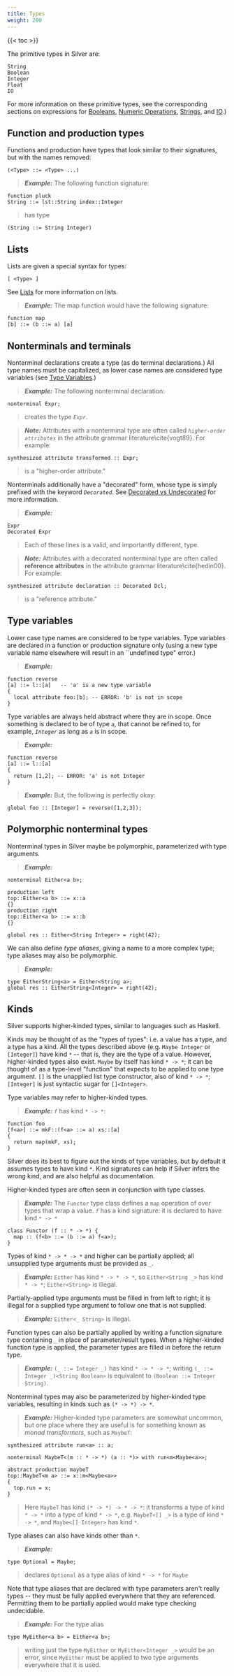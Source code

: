 ```yaml
---
title: Types
weight: 200
---
```


{{< toc >}}

The primitive types in Silver are:

```
String
Boolean
Integer
Float
IO
```

For more information on these primitive types, see the corresponding sections on expressions for [Booleans](/silver/ref/expr/booleans/), [Numeric Operations](/silver/ref/expr/numeric/), [Strings](/silver/lib/string/), and [IO](/silver/lib/io/).)

## Function and production types

Functions and production have types that look similar to their signatures, but with
the names removed:

```
(<Type> ::= <Type> ...)
```

> _**Example:**_ The following function signature:
```
function pluck
String ::= lst::String index::Integer
```
> has type
```
(String ::= String Integer)
```


## Lists

Lists are given a special syntax for types:

```
[ <Type> ]
```

See [Lists](/silver/lib/list/) for more information on lists.

> _**Example:**_ The map function would have the following signature:
```
function map
[b] ::= (b ::= a) [a]
```


## Nonterminals and terminals

Nonterminal declarations create a type (as do terminal declarations.) All type
names must be capitalized, as lower case names are considered type variables
(see [Type Variables](#type-variables).)

> _**Example:**_ The following nonterminal declaration:
```
nonterminal Expr;
```
> creates the type _`Expr`_.

> _**Note:**_ Attributes with a nonterminal type are often called _`higher-order attributes`_ in the attribute grammar literature\cite{vogt89}.  For example:
```
synthesized attribute transformed :: Expr;
```
> is a "higher-order attribute."


Nonterminals additionally have a "decorated" form, whose type is simply prefixed
with the keyword _`Decorated`_.  See [Decorated vs Undecorated](/silver/concepts/decorated-vs-undecorated/) for more information.

> _**Example:**_
```
Expr
Decorated Expr
```
> Each of these lines is a valid, and importantly different, type.

> _**Note:**_ Attributes with a decorated nonterminal type are often called **reference attributes** in the attribute grammar literature\cite{hedin00}.  For example:
```
synthesized attribute declaration :: Decorated Dcl;
```
> is a "reference attribute."


## Type variables

Lower case type names are considered to be type variables.  Type variables are
declared in a function or production signature only (using a new type variable
name elsewhere will result in an ``undefined type" error.)

> _**Example:**_
```
function reverse
[a] ::= l::[a]   -- 'a' is a new type variable
{
  local attribute foo:[b]; -- ERROR: 'b' is not in scope
}
```

Type variables are always held abstract where they are in scope. Once something
is declared to be of type _`a`_, that cannot be refined to, for example,
_`Integer`_ as long as _`a`_ is in scope.

> _**Example:**_
```
function reverse
[a] ::= l::[a]
{
  return [1,2]; -- ERROR: 'a' is not Integer
}
```

> _**Example:**_ But, the following is perfectly okay:
```
global foo :: [Integer] = reverse([1,2,3]);
```

## Polymorphic nonterminal types

Nonterminal types in Silver maybe be polymorphic, parameterized with type arguments.

> _**Example:**_
```
nonterminal Either<a b>;

production left
top::Either<a b> ::= x::a
{}
production right
top::Either<a b> ::= x::b
{}

global res :: Either<String Integer> = right(42);
```

We can also define *type aliases*, giving a name to a more complex type;
type aliases may also be polymorphic.

> _**Example:**_
```
type EitherString<a> = Either<String a>;
global res :: EitherString<Integer> = right(42);
```

## Kinds
Silver supports higher-kinded types, similar to languages such as Haskell.

Kinds may be thought of as the "types of types": i.e. a value has a type, and a type has a kind.
All the types described above (e.g. `Maybe Integer` or `[Integer]`) have kind `*` -- that is, they are the type of a value.
However, higher-kinded types also exist.  `Maybe` by itself has kind `* -> *`;
it can be thought of as a type-level "function" that expects to be applied to one type argument.
`[]` is the unapplied list type constructor, also of kind `* -> *`;
`[Integer]` is just syntactic sugar for `[]<Integer>`.

Type variables may refer to higher-kinded types.
> _**Example:**_ _`f`_ has kind `* -> *`:
```
function foo
[f<a>] ::= mkF::(f<a> ::= a) xs::[a]
{
  return map(mkF, xs);
}
```

Silver does its best to figure out the kinds of type variables, but by default it assumes types to have kind `*`.
Kind signatures can help if Silver infers the wrong kind, and are also helpful as documentation.

Higher-kinded types are often seen in conjunction with type classes.
> _**Example:**_ The `Functor` type class defines a `map` operation of over types that wrap a value.
> _`f`_ has a kind signature: it is declared to have kind `* -> *`
```
class Functor (f :: * -> *) {
  map :: (f<b> ::= (b ::= a) f<a>);
}
```

Types of kind `* -> * -> *` and higher can be partially applied; all unsupplied type arguments must be provided as `_`.
> _**Example:**_ `Either` has kind `* -> * -> *`, so `Either<String _>` has kind `* -> *`; `Either<String>` is illegal.

Partially-applied type arguments must be filled in from left to right;
it is illegal for a supplied type argument to follow one that is not supplied.
> _**Example:**_ `Either<_ String>` is illegal.

Function types can also be partially applied by writing a function signature type containing `_` in place of parameter/result types.
When a higher-kinded function type is applied, the parameter types are filled in before the return type.
> _**Example:**_ `(_ ::= Integer _)` has kind `* -> * -> *`;  writing
> `(_ ::= Integer _)<String Boolean>` is equivalent to `(Boolean ::= Integer String)`.

Nonterminal types may also be parameterized by higher-kinded type variables,
resulting in kinds such as `(* -> *) -> *`.
> _**Example:**_ Higher-kinded type parameters are somewhat uncommon,
> but one place where they are useful is for something known as _monad transformers_,
> such as `MaybeT`:
```
synthesized attribute run<a> :: a;

nonterminal MaybeT<(m :: * -> *) (a :: *)> with run<m<Maybe<a>>;

abstract production maybeT
top::MaybeT<m a> ::= x::m<Maybe<a>>
{
  top.run = x;
}

```
> Here `MaybeT` has kind `(* -> *) -> * -> *`: it transforms a type of kind `* -> *` into a type of kind `* -> *`,
> e.g. `MaybeT<[] _>` is a type of kind `* -> *`, and `Maybe<[] Integer>` has kind `*`.

Type aliases can also have kinds other than `*`.
> _**Example:**_
```
type Optional = Maybe;
```
> declares `Optional` as a type alias of kind `* -> *` for `Maybe`

Note that type aliases that are declared with type parameters aren't really types --
they must be fully applied everywhere that they are referenced.
Permitting them to be partially applied would make type checking undecidable.
> _**Example:**_ For the type alias
```
type MyEither<a b> = Either<a b>;
```
> writing just the type `MyEither` or `MyEither<Integer _>` would be an error,
> since `MyEither` must be applied to two type arguments everywhere that it is used.
